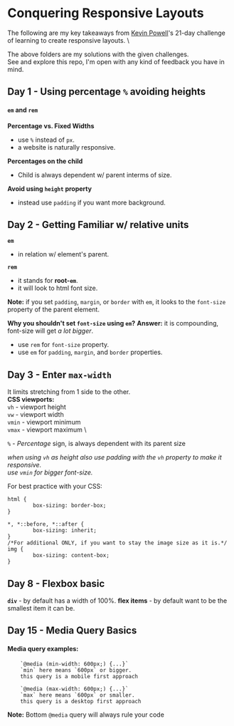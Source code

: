 # Conquering Responsive Layouts

The following are my key takeaways from [Kevin Powell](https://www.kevinpowell.co/)'s 21-day challenge of learning to create responsive layouts. \

The above folders are my solutions with the given challenges. \
See and explore this repo, I'm open with any kind of feedback you have in mind.

## Day 1 - Using percentage `%` avoiding heights

#### `em` and `rem`

**Percentage vs. Fixed Widths**

- use `%` instead of `px`.
- a website is naturally responsive.

**Percentages on the child**

- Child is always dependent w/ parent interms of size.

**Avoid using `height` property**

- instead use `padding` if you want more background.

## Day 2 - Getting Familiar w/ relative units

**`em`**

- in relation w/ element's parent.

**`rem`**

- it stands for **root-`em`**.
- it will look to html font size.

**Note:** if you set `padding`, `margin`, or `border` with `em`, it looks to the `font-size` property of the parent element.

**Why you shouldn't set `font-size` using `em`?**
**Answer:** it is compounding, font-size will get _a lot bigger_.

- use `rem` for `font-size` property.
- use `em` for `padding`, `margin`, and `border` properties.

## Day 3 - Enter `max-width`

It limits stretching from 1 side to the other. \
**CSS viewports:** \
`vh` - viewport height \
`vw` - viewport width \
`vmin` - viewport minimum \
`vmax` - viewport maximum \

`%` - _Percentage_ sign, is always dependent with its parent size

_when using `vh` as height also use padding with the `vh` property to make it responsive._ \
_use `vmin` for bigger font-size._

For best practice with your CSS:

```
html {
        box-sizing: border-box;
}

*, *::before, *::after {
        box-sizing: inherit;
}
/*For additional ONLY, if you want to stay the image size as it is.*/
img {
        box-sizing: content-box;
}
```

## Day 8 - Flexbox basic

**`div`** - by default has a width of 100%.
**flex items** - by default want to be the smallest item it can be.

## Day 15 - Media Query Basics

#### Media query examples:

        `@media (min-width: 600px;) {...}`
        `min` here means `600px` or bigger.
        this query is a mobile first approach

        `@media (max-width: 600px;) {...}`
        `max` here means `600px` or smaller.
        this query is a desktop first approach

__Note:__ Bottom `@media` query will always rule your code